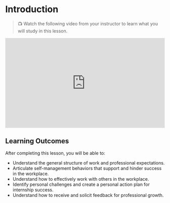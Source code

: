 # Introduction

> 📺 Watch the following video from your instructor to learn what you will study in this lesson.

<div style="position: relative; padding-bottom: 56.25%; height: 0;"><iframe src="https://www.youtube.com/embed/Kc0yihoXiFw?si=i9cZsDCQ-I-Q8Tn7" title="YouTube video player" frameborder="0" allow="accelerometer; autoplay; clipboard-write; encrypted-media; gyroscope; picture-in-picture" allowfullscreen style="position: absolute; top: 0; left: 0; width: 100%; height: 100%;"></iframe></div>

## Learning Outcomes

After completing this lesson, you will be able to:

- Understand the general structure of work and professional expectations.
- Articulate self-management behaviors that support and hinder success in the workplace.
- Understand how to effectively work with others in the workplace.
- Identify personal challenges and create a personal action plan for internship success.
- Understand how to receive and solicit feedback for professional growth.
